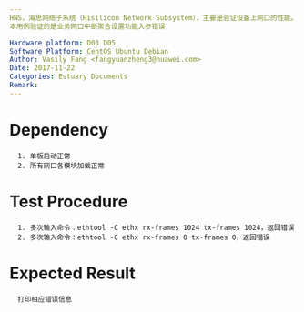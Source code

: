 ```yaml
---
HNS，海思网络子系统（Hisilicon Network Subsystem），主要是验证设备上网口的性能。
本用例验证的是业务网口中断聚合设置功能入参错误

Hardware platform: D03 D05  
Software Platform: CentOS Ubuntu Debian 
Author: Vasily Fang <fangyuanzheng3@huawei.com>  
Date: 2017-11-22
Categories: Estuary Documents  
Remark:
---
```


# Dependency
```
  1. 单板启动正常
  2. 所有网口各模块加载正常
```

# Test Procedure
```
  1. 多次输入命令：ethtool -C ethx rx-frames 1024 tx-frames 1024，返回错误
  2. 多次输入命令：ethtool -C ethx rx-frames 0 tx-frames 0，返回错误
```

# Expected Result
```
  打印相应错误信息
```
